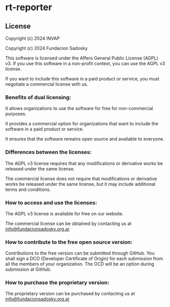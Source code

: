 # rt-reporter

## License

Copyright (c) 2024 INVAP

Copyright (c) 2024 Fundacion Sadosky

This software is licensed under the Affero General Public License (AGPL) v3. If you use this software in a non-profit context, you can use the AGPL v3 license.

If you want to include this software in a paid product or service, you must negotiate a commercial license with us.

### Benefits of dual licensing:

It allows organizations to use the software for free for non-commercial purposes.

It provides a commercial option for organizations that want to include the software in a paid product or service.

It ensures that the software remains open source and available to everyone.

### Differences between the licenses:

The AGPL v3 license requires that any modifications or derivative works be released under the same license.

The commercial license does not require that modifications or derivative works be released under the same license, but it may include additional terms and conditions.

### How to access and use the licenses:

The AGPL v3 license is available for free on our website.

The commercial license can be obtained by contacting us at info@fundacionsadosky.org.ar

### How to contribute to the free open source version:

Contributions to the free version can be submitted through GitHub.
You shall sign a DCO (Developer Certificate of Origin) for each submission from all the members of your organization. The OCD will be an option during submission at GitHub.

### How to purchase the proprietary version:

The proprietary version can be purchased by contacting us at info@fundacionsadosky.org.ar


